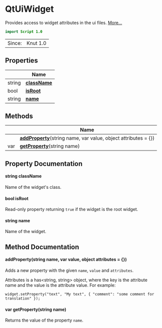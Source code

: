 # QtUiWidget

Provides access to widget attributes in the ui files. [More...](#detailed-description)

```qml
import Script 1.0
```

<table>
<tr><td>Since:</td><td>Knut 1.0</td></tr>
</table>

## Properties

| | Name |
|-|-|
|string|**[className](#className)**|
|bool|**[isRoot](#isRoot)**|
|string|**[name](#name)**|

## Methods

| | Name |
|-|-|
||**[addProperty](#addProperty)**(string name, var value, object attributes = {})|
|var |**[getProperty](#getProperty)**(string name)|

## Property Documentation

#### <a name="className"></a>string **className**

Name of the widget's class.

#### <a name="isRoot"></a>bool **isRoot**

Read-only property returning `true` if the widget is the root widget.

#### <a name="name"></a>string **name**

Name of the widget.

## Method Documentation

#### <a name="addProperty"></a>**addProperty**(string name, var value, object attributes = {})

Adds a new property with the given `name`, `value` and `attributes`.

Attributes is a has<string, string> object, where the key is the attribute name and the value is the attribute value.
For example:

```
widget.setProperty("text", "My text", { "comment": "some comment for translation" });
```

#### <a name="getProperty"></a>var **getProperty**(string name)

Returns the value of the property `name`.
